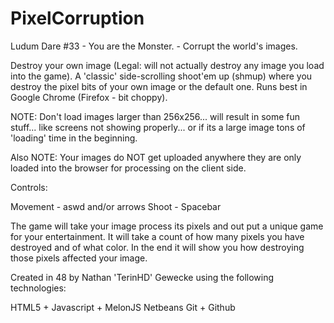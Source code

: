 # PixelCorruption
Ludum Dare #33 - You are the Monster. -  Corrupt the world's images. 

Destroy your own image (Legal: will not actually destroy any image you load into the game). A 'classic' side-scrolling shoot'em up (shmup) where you destroy the pixel bits of your own image or the default one. Runs best in Google Chrome (Firefox - bit choppy).

NOTE: Don't load images larger than 256x256... will result in some fun stuff... like screens not showing properly... or if its a large image tons of 'loading' time in the beginning. 

Also NOTE:  Your images do NOT get uploaded anywhere they are only loaded into the browser for processing on the client side. 

Controls:

Movement - aswd and/or arrows
Shoot - Spacebar

The game will take your image process its pixels and out put a unique game for your entertainment.  It will take a count of how many pixels you have destroyed and of what color.  In the end it will show you how destroying those pixels affected your image.  

Created in 48 by Nathan 'TerinHD' Gewecke using the following technologies:

HTML5 + Javascript + MelonJS
Netbeans
Git + Github

